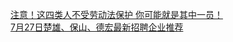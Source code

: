   
[注意！这四类人不受劳动法保护 你可能就是其中一员！](http://www.dianyue.me/archives/958/7v81gzfif4pcr2n7/)  
[7月27日楚雄、保山、德宏最新招聘企业推荐](http://www.dianyue.me/archives/251/jnt6fm3xtgakyh92/)